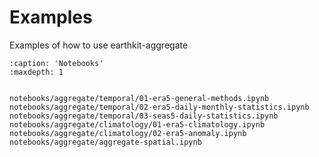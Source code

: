 # Examples

Examples of how to use earthkit-aggregate

```{toctree}
:caption: 'Notebooks'
:maxdepth: 1


notebooks/aggregate/temporal/01-era5-general-methods.ipynb
notebooks/aggregate/temporal/02-era5-daily-monthly-statistics.ipynb
notebooks/aggregate/temporal/03-seas5-daily-statistics.ipynb
notebooks/aggregate/climatology/01-era5-climatology.ipynb
notebooks/aggregate/climatology/02-era5-anomaly.ipynb
notebooks/aggregate/aggregate-spatial.ipynb
```
